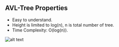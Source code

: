 # 
## AVL-Tree Properties
 - Easy to understand.
 - Height is limited to log(n), n is total number of tree.
 - Time Complexity: O(log(n)).

![alt text](image.png)